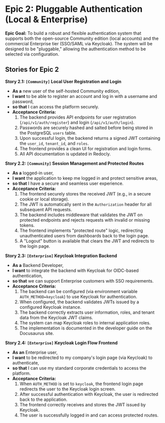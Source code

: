 # Epic 2: Pluggable Authentication (Local & Enterprise)

**Epic Goal:** To build a robust and flexible authentication system that supports both the open-source Community edition (local accounts) and the commercial Enterprise tier (SSO/SAML via Keycloak). The system will be designed to be "pluggable," allowing the authentication method to be selected via configuration.

## Stories for Epic 2

**Story 2.1: `[Community]` Local User Registration and Login**
*   **As a** new user of the self-hosted Community edition,
*   **I want** to be able to register an account and log in with a username and password,
*   **so that** I can access the platform securely.
*   **Acceptance Criteria:**
    1.  The backend provides API endpoints for user registration (`/api/v1/auth/register`) and login (`/api/v1/auth/login`).
    2.  Passwords are securely hashed and salted before being stored in the PostgreSQL `users` table.
    3.  Upon successful login, the backend returns a signed JWT containing the `user_id`, `tenant_id`, and `roles`.
    4.  The frontend provides a clean UI for registration and login forms.
    5.  All API documentation is updated in Redocly.

**Story 2.2: `[Community]` Session Management and Protected Routes**
*   **As a** logged-in user,
*   **I want** the application to keep me logged in and protect sensitive areas,
*   **so that** I have a secure and seamless user experience.
*   **Acceptance Criteria:**
    1.  The frontend securely stores the received JWT (e.g., in a secure cookie or local storage).
    2.  The JWT is automatically sent in the `Authorization` header for all subsequent API requests.
    3.  The backend includes middleware that validates the JWT on protected endpoints and rejects requests with invalid or missing tokens.
    4.  The frontend implements "protected route" logic, redirecting unauthenticated users from dashboards back to the login page.
    5.  A "Logout" button is available that clears the JWT and redirects to the login page.

**Story 2.3: `[Enterprise]` Keycloak Integration Backend**
*   **As a** Backend Developer,
*   **I want** to integrate the backend with Keycloak for OIDC-based authentication,
*   **so that** we can support Enterprise customers with SSO requirements.
*   **Acceptance Criteria:**
    1.  The backend can be configured (via environment variable `AUTH_METHOD=keycloak`) to use Keycloak for authentication.
    2.  When configured, the backend validates JWTs issued by a configured Keycloak instance.
    3.  The backend correctly extracts user information, roles, and tenant data from the Keycloak JWT claims.
    4.  The system can map Keycloak roles to internal application roles.
    5.  The implementation is documented in the developer guide on the Docusaurus site.

**Story 2.4: `[Enterprise]` Keycloak Login Flow Frontend**
*   **As an** Enterprise user,
*   **I want** to be redirected to my company's login page (via Keycloak) to authenticate,
*   **so that** I can use my standard corporate credentials to access the platform.
*   **Acceptance Criteria:**
    1.  When `AUTH_METHOD` is set to `keycloak`, the frontend login page redirects the user to the Keycloak login screen.
    2.  After successful authentication with Keycloak, the user is redirected back to the application.
    3.  The frontend correctly receives and stores the JWT issued by Keycloak.
    4.  The user is successfully logged in and can access protected routes.
